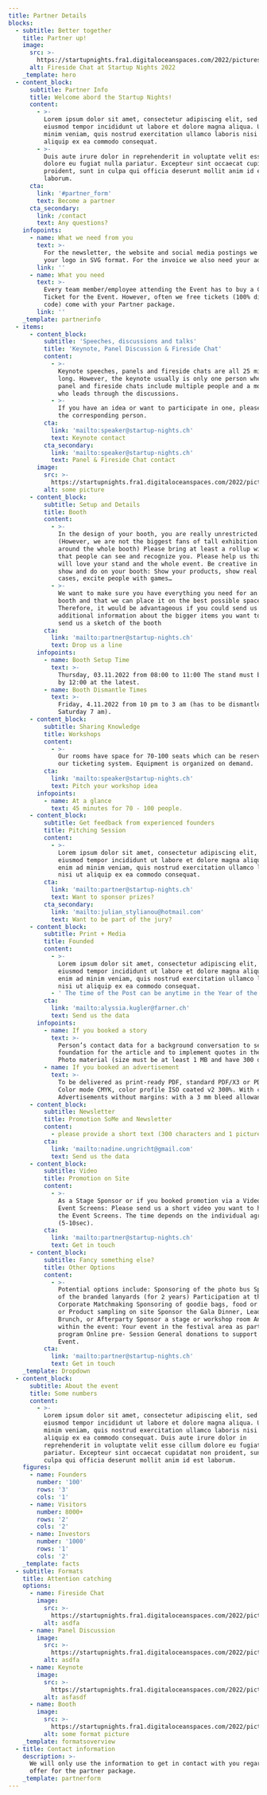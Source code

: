 ```yaml
---
title: Partner Details
blocks:
  - subtitle: Better together
    title: Partner up!
    image:
      src: >-
        https://startupnights.fra1.digitaloceanspaces.com/2022/pictures/stage.jpg
      alt: Fireside Chat at Startup Nights 2022
    _template: hero
  - content_block:
      subtitle: Partner Info
      title: Welcome abord the Startup Nights!
      content:
        - >-
          Lorem ipsum dolor sit amet, consectetur adipiscing elit, sed do
          eiusmod tempor incididunt ut labore et dolore magna aliqua. Ut enim ad
          minim veniam, quis nostrud exercitation ullamco laboris nisi ut
          aliquip ex ea commodo consequat.
        - >-
          Duis aute irure dolor in reprehenderit in voluptate velit esse cillum
          dolore eu fugiat nulla pariatur. Excepteur sint occaecat cupidatat non
          proident, sunt in culpa qui officia deserunt mollit anim id est
          laborum.
      cta:
        link: '#partner_form'
        text: Become a partner
      cta_secondary:
        link: /contact
        text: Any questions?
    infopoints:
      - name: What we need from you
        text: >-
          For the newsletter, the website and social media postings we require
          your logo in SVG format. For the invoice we also need your address.
        link: ''
      - name: What you need
        text: >-
          Every team member/employee attending the Event has to buy a Corporate
          Ticket for the Event. However, often we free tickets (100% discount
          code) come with your Partner package.
        link: ''
    _template: partnerinfo
  - items:
      - content_block:
          subtitle: 'Speeches, discussions and talks'
          title: 'Keynote, Panel Discussion & Fireside Chat'
          content:
            - >-
              Keynote speeches, panels and fireside chats are all 25 minutes
              long. However, the keynote usually is only one person where as the
              panel and fireside chats include multiple people and a moderator
              who leads through the discussions.
            - >-
              If you have an idea or want to participate in one, please contact
              the corresponding person.
          cta:
            link: 'mailto:speaker@startup-nights.ch'
            text: Keynote contact
          cta_secondary:
            link: 'mailto:speaker@startup-nights.ch'
            text: Panel & Fireside Chat contact
        image:
          src: >-
            https://startupnights.fra1.digitaloceanspaces.com/2022/pictures/stage.jpg
          alt: some picture
      - content_block:
          subtitle: Setup and Details
          title: Booth
          content:
            - >-
              In the design of your booth, you are really unrestricted.
              (However, we are not the biggest fans of tall exhibition walls
              around the whole booth) Please bring at least a rollup with you so
              that people can see and recognize you. Please help us that people
              will love your stand and the whole event. Be creative in what you
              show and do on your booth: Show your products, show real customer
              cases, excite people with games…
            - >-
              We want to make sure you have everything you need for an amazing
              booth and that we can place it on the best possible space.
              Therefore, it would be advantageous if you could send us some
              additional information about the bigger items you want to bring or
              send us a sketch of the booth
          cta:
            link: 'mailto:partner@startup-nights.ch'
            text: Drop us a line
        infopoints:
          - name: Booth Setup Time
            text: >-
              Thursday, 03.11.2022 from 08:00 to 11:00 The stand must be set up
              by 12:00 at the latest.
          - name: Booth Dismantle Times
            text: >-
              Friday, 4.11.2022 from 10 pm to 3 am (has to be dismantled before
              Saturday 7 am).
      - content_block:
          subtitle: Sharing Knowledge
          title: Workshops
          content:
            - >-
              Our rooms have space for 70-100 seats which can be reserved via
              our ticketing system. Equipment is organized on demand.
          cta:
            link: 'mailto:speaker@startup-nights.ch'
            text: Pitch your workshop idea
        infopoints:
          - name: At a glance
            text: 45 minutes for 70 - 100 people.
      - content_block:
          subtitle: Get feedback from experienced founders
          title: Pitching Session
          content:
            - >-
              Lorem ipsum dolor sit amet, consectetur adipiscing elit, sed do
              eiusmod tempor incididunt ut labore et dolore magna aliqua. Ut
              enim ad minim veniam, quis nostrud exercitation ullamco laboris
              nisi ut aliquip ex ea commodo consequat.
          cta:
            link: 'mailto:partner@startup-nights.ch'
            text: Want to sponsor prizes?
          cta_secondary:
            link: 'mailto:julian_stylianou@hotmail.com'
            text: Want to be part of the jury?
      - content_block:
          subtitle: Print + Media
          title: Founded
          content:
            - >-
              Lorem ipsum dolor sit amet, consectetur adipiscing elit, sed do
              eiusmod tempor incididunt ut labore et dolore magna aliqua. Ut
              enim ad minim veniam, quis nostrud exercitation ullamco laboris
              nisi ut aliquip ex ea commodo consequat.
            - ' The time of the Post can be anytime in the Year of the Startup Nights. So also after the Event during the whole year is possible.'
          cta:
            link: 'mailto:alyssia.kugler@farner.ch'
            text: Send us the data
        infopoints:
          - name: If you booked a story
            text: >-
              Person’s contact data for a background conversation to serve as a
              foundation for the article and to implement quotes in the story
              Photo material (size must be at least 1 MB and have 300 dpi).
          - name: If you booked an advertisement
            text: >-
              To be delivered as print-ready PDF, standard PDF/X3 or PDF/X4,
              Color mode CMYK, color profile ISO coated v2 300%. With crop mark
              Advertisements without margins: with a 3 mm bleed allowance.
      - content_block:
          subtitle: Newsletter
          title: Promotion SoMe and Newsletter
          content:
            - please provide a short text (300 characters and 1 picture).
          cta:
            link: 'mailto:nadine.ungricht@gmail.com'
            text: Send us the data
      - content_block:
          subtitle: Video
          title: Promotion on Site
          content:
            - >-
              As a Stage Sponsor or if you booked promotion via a Video for the
              Event Screens: Please send us a short video you want to have on
              the Event Screens. The time depends on the individual agreement
              (5-10sec).
          cta:
            link: 'mailto:partner@startup-nights.ch'
            text: Get in touch
      - content_block:
          subtitle: Fancy something else?
          title: Other Options
          content:
            - >-
              Potential options include: Sponsoring of the photo bus Sponsoring
              of the branded lanyards (for 2 years) Participation at the
              Corporate Matchmaking Sponsoring of goodie bags, food or drinks,
              or Product sampling on site Sponsor the Gala Dinner, Leaders
              Brunch, or Afterparty Sponsor a stage or workshop room An event
              within the event: Your event in the festival area as part of the
              program Online pre- Session General donations to support the
              Event.
          cta:
            link: 'mailto:partner@startup-nights.ch'
            text: Get in touch
    _template: Dropdown
  - content_block:
      subtitle: About the event
      title: Some numbers
      content:
        - >-
          Lorem ipsum dolor sit amet, consectetur adipiscing elit, sed do
          eiusmod tempor incididunt ut labore et dolore magna aliqua. Ut enim ad
          minim veniam, quis nostrud exercitation ullamco laboris nisi ut
          aliquip ex ea commodo consequat. Duis aute irure dolor in
          reprehenderit in voluptate velit esse cillum dolore eu fugiat nulla
          pariatur. Excepteur sint occaecat cupidatat non proident, sunt in
          culpa qui officia deserunt mollit anim id est laborum.
    figures:
      - name: Founders
        number: '100'
        rows: '3'
        cols: '1'
      - name: Visitors
        number: 8000+
        rows: '2'
        cols: '2'
      - name: Investors
        number: '1000'
        rows: '1'
        cols: '2'
    _template: facts
  - subtitle: Formats
    title: Attention catching
    options:
      - name: Fireside Chat
        image:
          src: >-
            https://startupnights.fra1.digitaloceanspaces.com/2022/pictures/fireside.jpg
          alt: asdfa
      - name: Panel Discussion
        image:
          src: >-
            https://startupnights.fra1.digitaloceanspaces.com/2022/pictures/stage.jpg
          alt: asdfa
      - name: Keynote
        image:
          src: >-
            https://startupnights.fra1.digitaloceanspaces.com/2022/pictures/fireside.jpg
          alt: asfasdf
      - name: Booth
        image:
          src: >-
            https://startupnights.fra1.digitaloceanspaces.com/2022/pictures/stage.jpg
          alt: some format picture
    _template: formatsoverview
  - title: Contact information
    description: >-
      We will only use the information to get in contact with you regarding an
      offer for the partner package.
    _template: partnerform
---
```














































































































